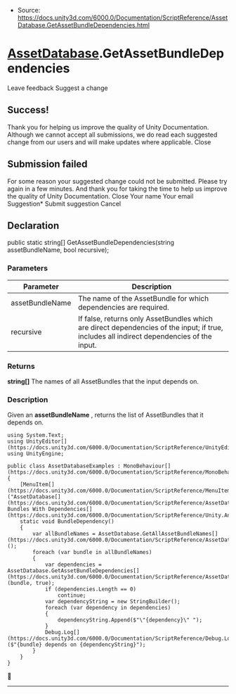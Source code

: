 * Source: https://docs.unity3d.com/6000.0/Documentation/ScriptReference/AssetDatabase.GetAssetBundleDependencies.html

#  [AssetDatabase](https://docs.unity3d.com/6000.0/Documentation/ScriptReference/AssetDatabase.html).GetAssetBundleDependencies
Leave feedback
Suggest a change
## Success!
Thank you for helping us improve the quality of Unity Documentation. Although we cannot accept all submissions, we do read each suggested change from our users and will make updates where applicable.
Close
## Submission failed
For some reason your suggested change could not be submitted. Please <a>try again</a> in a few minutes. And thank you for taking the time to help us improve the quality of Unity Documentation.
Close
Your name Your email Suggestion* Submit suggestion
Cancel
## Declaration
public static string[] GetAssetBundleDependencies(string assetBundleName, bool recursive); 
### Parameters
Parameter | Description  
---|---  
assetBundleName | The name of the AssetBundle for which dependencies are required.  
recursive | If false, returns only AssetBundles which are direct dependencies of the input; if true, includes all indirect dependencies of the input.  
### Returns
**string[]** The names of all AssetBundles that the input depends on. 
### Description
Given an **assetBundleName** , returns the list of AssetBundles that it depends on.
```
using System.Text;
using UnityEditor[](https://docs.unity3d.com/6000.0/Documentation/ScriptReference/UnityEditor.html);
using UnityEngine;  
  
public class AssetDatabaseExamples : MonoBehaviour[](https://docs.unity3d.com/6000.0/Documentation/ScriptReference/MonoBehaviour.html)
{
    [MenuItem[](https://docs.unity3d.com/6000.0/Documentation/ScriptReference/MenuItem.html)("AssetDatabase[](https://docs.unity3d.com/6000.0/Documentation/ScriptReference/AssetDatabase.html)/Find Bundles With Dependencies[](https://docs.unity3d.com/6000.0/Documentation/ScriptReference/Unity.Android.Gradle.Dependencies.html)")]
    static void BundleDependency()
    {
        var allBundleNames = AssetDatabase.GetAllAssetBundleNames[](https://docs.unity3d.com/6000.0/Documentation/ScriptReference/AssetDatabase.GetAllAssetBundleNames.html)();
        foreach (var bundle in allBundleNames)
        {
            var dependencies = AssetDatabase.GetAssetBundleDependencies[](https://docs.unity3d.com/6000.0/Documentation/ScriptReference/AssetDatabase.GetAssetBundleDependencies.html)(bundle, true);
            if (dependencies.Length == 0)
                continue;
            var dependencyString = new StringBuilder();
            foreach (var dependency in dependencies)
            {
                dependencyString.Append($"\"{dependency}\" ");
            }
            Debug.Log[](https://docs.unity3d.com/6000.0/Documentation/ScriptReference/Debug.Log.html)($"{bundle} depends on {dependencyString}");
        }
    }
}
```

* * *
